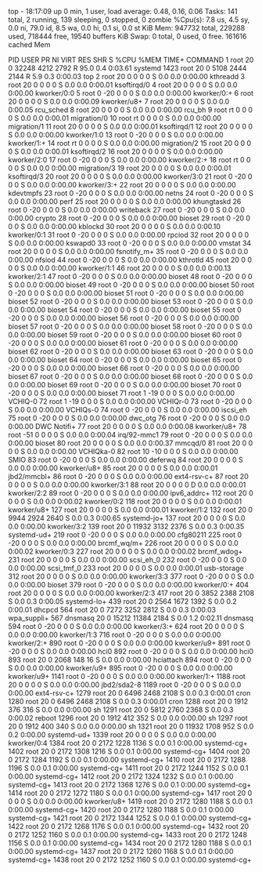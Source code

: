 top - 18:17:09 up 0 min,  1 user,  load average: 0.48, 0.16, 0.06
Tasks: 141 total,   2 running, 139 sleeping,   0 stopped,   0 zombie
%Cpu(s):  7.8 us,  4.5 sy,  0.0 ni, 79.0 id,  8.5 wa,  0.0 hi,  0.1 si,  0.0 st
KiB Mem:    947732 total,   229288 used,   718444 free,    19540 buffers
KiB Swap:        0 total,        0 used,        0 free.   161616 cached Mem

  PID USER      PR  NI    VIRT    RES    SHR S  %CPU %MEM     TIME+ COMMAND
    1 root      20   0   32248   4212   2792 R  95.0  0.4   0:03.61 systemd
 1423 root      20   0    5108   2444   2144 R   5.9  0.3   0:00.03 top
    2 root      20   0       0      0      0 S   0.0  0.0   0:00.00 kthreadd
    3 root      20   0       0      0      0 S   0.0  0.0   0:00.01 ksoftirqd/0
    4 root      20   0       0      0      0 S   0.0  0.0   0:00.00 kworker/0:0
    5 root       0 -20       0      0      0 S   0.0  0.0   0:00.00 kworker/0:+
    6 root      20   0       0      0      0 S   0.0  0.0   0:00.09 kworker/u8+
    7 root      20   0       0      0      0 S   0.0  0.0   0:00.05 rcu_sched
    8 root      20   0       0      0      0 S   0.0  0.0   0:00.00 rcu_bh
    9 root      rt   0       0      0      0 S   0.0  0.0   0:00.01 migration/0
   10 root      rt   0       0      0      0 S   0.0  0.0   0:00.00 migration/1
   11 root      20   0       0      0      0 S   0.0  0.0   0:00.01 ksoftirqd/1
   12 root      20   0       0      0      0 S   0.0  0.0   0:00.00 kworker/1:0
   13 root       0 -20       0      0      0 S   0.0  0.0   0:00.00 kworker/1:+
   14 root      rt   0       0      0      0 S   0.0  0.0   0:00.00 migration/2
   15 root      20   0       0      0      0 S   0.0  0.0   0:00.01 ksoftirqd/2
   16 root      20   0       0      0      0 S   0.0  0.0   0:00.00 kworker/2:0
   17 root       0 -20       0      0      0 S   0.0  0.0   0:00.00 kworker/2:+
   18 root      rt   0       0      0      0 S   0.0  0.0   0:00.00 migration/3
   19 root      20   0       0      0      0 S   0.0  0.0   0:00.01 ksoftirqd/3
   20 root      20   0       0      0      0 S   0.0  0.0   0:00.00 kworker/3:0
   21 root       0 -20       0      0      0 S   0.0  0.0   0:00.00 kworker/3:+
   22 root      20   0       0      0      0 S   0.0  0.0   0:00.00 kdevtmpfs
   23 root       0 -20       0      0      0 S   0.0  0.0   0:00.00 netns
   24 root       0 -20       0      0      0 S   0.0  0.0   0:00.00 perf
   25 root      20   0       0      0      0 S   0.0  0.0   0:00.00 khungtaskd
   26 root       0 -20       0      0      0 S   0.0  0.0   0:00.00 writeback
   27 root       0 -20       0      0      0 S   0.0  0.0   0:00.00 crypto
   28 root       0 -20       0      0      0 S   0.0  0.0   0:00.00 bioset
   29 root       0 -20       0      0      0 S   0.0  0.0   0:00.00 kblockd
   30 root      20   0       0      0      0 S   0.0  0.0   0:00.10 kworker/0:1
   31 root       0 -20       0      0      0 S   0.0  0.0   0:00.00 rpciod
   32 root      20   0       0      0      0 S   0.0  0.0   0:00.00 kswapd0
   33 root       0 -20       0      0      0 S   0.0  0.0   0:00.00 vmstat
   34 root      20   0       0      0      0 S   0.0  0.0   0:00.00 fsnotify_m+
   35 root       0 -20       0      0      0 S   0.0  0.0   0:00.00 nfsiod
   44 root       0 -20       0      0      0 S   0.0  0.0   0:00.00 kthrotld
   45 root      20   0       0      0      0 S   0.0  0.0   0:00.00 kworker/1:1
   46 root      20   0       0      0      0 S   0.0  0.0   0:00.13 kworker/2:1
   47 root       0 -20       0      0      0 S   0.0  0.0   0:00.00 bioset
   48 root       0 -20       0      0      0 S   0.0  0.0   0:00.00 bioset
   49 root       0 -20       0      0      0 S   0.0  0.0   0:00.00 bioset
   50 root       0 -20       0      0      0 S   0.0  0.0   0:00.00 bioset
   51 root       0 -20       0      0      0 S   0.0  0.0   0:00.00 bioset
   52 root       0 -20       0      0      0 S   0.0  0.0   0:00.00 bioset
   53 root       0 -20       0      0      0 S   0.0  0.0   0:00.00 bioset
   54 root       0 -20       0      0      0 S   0.0  0.0   0:00.00 bioset
   55 root       0 -20       0      0      0 S   0.0  0.0   0:00.00 bioset
   56 root       0 -20       0      0      0 S   0.0  0.0   0:00.00 bioset
   57 root       0 -20       0      0      0 S   0.0  0.0   0:00.00 bioset
   58 root       0 -20       0      0      0 S   0.0  0.0   0:00.00 bioset
   59 root       0 -20       0      0      0 S   0.0  0.0   0:00.00 bioset
   60 root       0 -20       0      0      0 S   0.0  0.0   0:00.00 bioset
   61 root       0 -20       0      0      0 S   0.0  0.0   0:00.00 bioset
   62 root       0 -20       0      0      0 S   0.0  0.0   0:00.00 bioset
   63 root       0 -20       0      0      0 S   0.0  0.0   0:00.00 bioset
   64 root       0 -20       0      0      0 S   0.0  0.0   0:00.00 bioset
   65 root       0 -20       0      0      0 S   0.0  0.0   0:00.00 bioset
   66 root       0 -20       0      0      0 S   0.0  0.0   0:00.00 bioset
   67 root       0 -20       0      0      0 S   0.0  0.0   0:00.00 bioset
   68 root       0 -20       0      0      0 S   0.0  0.0   0:00.00 bioset
   69 root       0 -20       0      0      0 S   0.0  0.0   0:00.00 bioset
   70 root       0 -20       0      0      0 S   0.0  0.0   0:00.00 bioset
   71 root       1 -19       0      0      0 S   0.0  0.0   0:00.00 VCHIQ-0
   72 root       1 -19       0      0      0 S   0.0  0.0   0:00.00 VCHIQr-0
   73 root       0 -20       0      0      0 S   0.0  0.0   0:00.00 VCHIQs-0
   74 root       0 -20       0      0      0 S   0.0  0.0   0:00.00 iscsi_eh
   75 root       0 -20       0      0      0 S   0.0  0.0   0:00.00 dwc_otg
   76 root       0 -20       0      0      0 S   0.0  0.0   0:00.00 DWC Notifi+
   77 root      20   0       0      0      0 S   0.0  0.0   0:00.08 kworker/u8+
   78 root     -51   0       0      0      0 S   0.0  0.0   0:00.04 irq/92-mmc1
   79 root       0 -20       0      0      0 S   0.0  0.0   0:00.00 bioset
   80 root      20   0       0      0      0 S   0.0  0.0   0:00.37 mmcqd/0
   81 root      20   0       0      0      0 S   0.0  0.0   0:00.00 VCHIQka-0
   82 root      10 -10       0      0      0 S   0.0  0.0   0:00.00 SMIO
   83 root       0 -20       0      0      0 S   0.0  0.0   0:00.00 deferwq
   84 root      20   0       0      0      0 S   0.0  0.0   0:00.00 kworker/u8+
   85 root      20   0       0      0      0 S   0.0  0.0   0:00.01 jbd2/mmcbl+
   86 root       0 -20       0      0      0 S   0.0  0.0   0:00.00 ext4-rsv-c+
   87 root      20   0       0      0      0 S   0.0  0.0   0:00.00 kworker/3:1
   88 root      20   0       0      0      0 D   0.0  0.0   0:00.01 kworker/2:2
   89 root       0 -20       0      0      0 S   0.0  0.0   0:00.00 ipv6_addrc+
  112 root      20   0       0      0      0 S   0.0  0.0   0:00.02 kworker/0:2
  118 root      20   0       0      0      0 S   0.0  0.0   0:00.01 kworker/u8+
  127 root      20   0       0      0      0 S   0.0  0.0   0:00.01 kworker/1:2
  132 root      20   0    9944   2924   2640 S   0.0  0.3   0:00.65 systemd-jo+
  137 root      20   0       0      0      0 S   0.0  0.0   0:00.00 kworker/3:2
  139 root      20   0   11932   3132   2376 S   0.0  0.3   0:00.35 systemd-ud+
  219 root       0 -20       0      0      0 S   0.0  0.0   0:00.00 cfg80211
  225 root       0 -20       0      0      0 S   0.0  0.0   0:00.00 brcmf_wq/m+
  226 root      20   0       0      0      0 S   0.0  0.0   0:00.02 kworker/0:3
  227 root      20   0       0      0      0 S   0.0  0.0   0:00.02 brcmf_wdog+
  231 root      20   0       0      0      0 S   0.0  0.0   0:00.00 scsi_eh_0
  232 root       0 -20       0      0      0 S   0.0  0.0   0:00.00 scsi_tmf_0
  233 root      20   0       0      0      0 S   0.0  0.0   0:00.01 usb-storage
  312 root      20   0       0      0      0 S   0.0  0.0   0:00.00 kworker/3:3
  377 root       0 -20       0      0      0 S   0.0  0.0   0:00.00 bioset
  379 root       0 -20       0      0      0 S   0.0  0.0   0:00.00 kworker/0:+
  404 root      20   0       0      0      0 S   0.0  0.0   0:00.00 kworker/2:3
  417 root      20   0    3852   2388   2108 S   0.0  0.3   0:00.05 systemd-lo+
  439 root      20   0    2564   1672   1392 S   0.0  0.2   0:00.01 dhcpcd
  564 root      20   0    7272   3252   2812 S   0.0  0.3   0:00.03 wpa_suppli+
  567 dnsmasq   20   0   15212  11384   2184 S   0.0  1.2   0:02.11 dnsmasq
  594 root       0 -20       0      0      0 S   0.0  0.0   0:00.00 kworker/3:+
  624 root      20   0       0      0      0 S   0.0  0.0   0:00.00 kworker/1:3
  716 root       0 -20       0      0      0 S   0.0  0.0   0:00.00 kworker/2:+
  890 root       0 -20       0      0      0 S   0.0  0.0   0:00.00 kworker/u9+
  891 root       0 -20       0      0      0 S   0.0  0.0   0:00.00 hci0
  892 root       0 -20       0      0      0 S   0.0  0.0   0:00.00 hci0
  893 root      20   0    2068    148     16 S   0.0  0.0   0:00.00 hciattach
  894 root       0 -20       0      0      0 S   0.0  0.0   0:00.00 kworker/u9+
  895 root       0 -20       0      0      0 S   0.0  0.0   0:00.00 kworker/u9+
 1141 root       0 -20       0      0      0 S   0.0  0.0   0:00.00 kworker/1:+
 1188 root      20   0       0      0      0 S   0.0  0.0   0:00.00 jbd2/sda2-8
 1189 root       0 -20       0      0      0 S   0.0  0.0   0:00.00 ext4-rsv-c+
 1279 root      20   0    6496   2468   2108 S   0.0  0.3   0:00.01 cron
 1280 root      20   0    6496   2468   2108 S   0.0  0.3   0:00.01 cron
 1288 root      20   0    1912    376    316 S   0.0  0.0   0:00.00 sh
 1291 root      20   0    5812   2760   2368 S   0.0  0.3   0:00.02 reboot
 1296 root      20   0    1912    412    352 S   0.0  0.0   0:00.00 sh
 1297 root      20   0    1912    400    340 S   0.0  0.0   0:00.00 sh
 1321 root      20   0   11932   1708    952 S   0.0  0.2   0:00.00 systemd-ud+
 1339 root      20   0       0      0      0 S   0.0  0.0   0:00.00 kworker/0:4
 1384 root      20   0    2172   1228   1136 S   0.0  0.1   0:00.00 systemd-cg+
 1402 root      20   0    2172   1308   1216 S   0.0  0.1   0:00.00 systemd-cg+
 1404 root      20   0    2172   1284   1192 S   0.0  0.1   0:00.00 systemd-cg+
 1410 root      20   0    2172   1288   1196 S   0.0  0.1   0:00.00 systemd-cg+
 1411 root      20   0    2172   1244   1152 S   0.0  0.1   0:00.00 systemd-cg+
 1412 root      20   0    2172   1324   1232 S   0.0  0.1   0:00.00 systemd-cg+
 1413 root      20   0    2172   1368   1276 S   0.0  0.1   0:00.00 systemd-cg+
 1414 root      20   0    2172   1272   1180 S   0.0  0.1   0:00.00 systemd-cg+
 1417 root      20   0       0      0      0 S   0.0  0.0   0:00.00 kworker/u8+
 1419 root      20   0    2172   1280   1188 S   0.0  0.1   0:00.00 systemd-cg+
 1420 root      20   0    2172   1280   1188 S   0.0  0.1   0:00.00 systemd-cg+
 1421 root      20   0    2172   1344   1252 S   0.0  0.1   0:00.00 systemd-cg+
 1422 root      20   0    2172   1268   1176 S   0.0  0.1   0:00.00 systemd-cg+
 1432 root      20   0    2172   1252   1160 S   0.0  0.1   0:00.00 systemd-cg+
 1433 root      20   0    2172   1248   1156 S   0.0  0.1   0:00.00 systemd-cg+
 1434 root      20   0    2172   1280   1188 S   0.0  0.1   0:00.00 systemd-cg+
 1437 root      20   0    2172   1260   1168 S   0.0  0.1   0:00.00 systemd-cg+
 1438 root      20   0    2172   1252   1160 S   0.0  0.1   0:00.00 systemd-cg+
